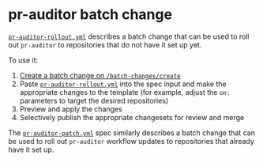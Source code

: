# pr-auditor batch change

[`pr-auditor-rollout.yml`](./pr-auditor-rollout.yml) describes a batch change that can be used to roll out `pr-auditor` to repositories that do not have it set up yet.

To use it:

1. [Create a batch change on `/batch-changes/create`](https://k8s.sgdev.org/batch-changes/create)
2. Paste [`pr-auditor-rollout.yml`](./pr-auditor-rollout.yml) into the spec input and make the appropriate changes to the template (for example, adjust the `on:` parameters to target the desired repositories)
3. Preview and apply the changes
4. Selectively publish the appropriate changesets for review and merge

The [`pr-auditor-patch.yml`](./pr-auditor-patch.yml) spec similarly describes a batch change that can be used to roll out `pr-auditor` workflow updates to repositories that already have it set up.
